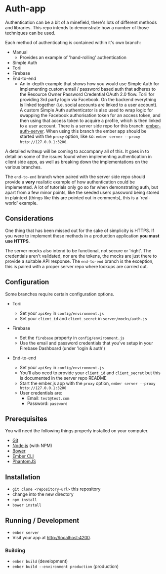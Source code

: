 # Auth-app

Authentication can be a bit of a minefield, there's lots of different methods and libraries. This repo intends to demonstrate how a number of those techniques can be used.

Each method of authenticating is contained within it's own branch:

- Manual
  - Provides an example of 'hand-rolling' authentication 
- Simple Auth
- Torii
- Firebase
- End-to-end
  - An in-depth example that shows how you would use Simple Auth for implementing custom email / password based auth that adheres to the Resource Owner Password Credential OAuth 2.0 flow. Torii for providing 3rd party login via Facebook. On the backend everything is linked together (i.e. social accounts are linked to a user account). A custom Simple Auth authenticator is also used to wrap logic for swapping the Facebook authorisation token for an access token, and then using that access token to acquire a profile, which is then linked to a user account. There is a server side repo for this branch: [ember-auth-server](https://github.com/Kerry350/ember-auth-server). When using this branch the ember app should be started with the `proxy` option, like so: `ember server --proxy http://127.0.0.1:3200`. 

A detailed writeup will be coming to accompany all of this. It goes in to detail on some of the issues found when implementing authentication in client side apps, as well as breaking down the implementations on the various branches. 

The `end-to-end` branch when paired with the server side repo should provide a **very** realistic example of how authentication could be implemented. A lot of tutorials only go so far when demonstrating auth, but apart from a few minor points, like the seeded users password being stored in plaintext (things like this are pointed out in comments), this is a 'real-world' example. 

## Considerations

One thing that has been missed out for the sake of simplicity is HTTPS. If you were to implement these methods in a production application **you must use HTTPS**. 

The server mocks also intend to be functional, not secure or 'right'. The credentials aren't validated, nor are the tokens, the mocks are just there to provide a suitable API response. The `end-to-end` branch is the exception, this is paired with a proper server repo where lookups are carried out.

## Configuration 

Some branches require certain configuration options. 

- Torii
  - Set your `apiKey` in `config/environment.js`
  - Set your `client_id` and `client_secret` in `server/mocks/auth.js`

- Firebase
  - Set the `firebase` property in `config/environment.js`
  - Use the email and password credentials that you've setup in your Firebase Dashboard (under 'login & auth')

- End-to-end
  - Set your `apiKey` in `config/environment.js`
  - You'll also need to provide your `client_id` and `client_secret` but this is documented in the server repo README 
  - Start the ember.js app with the `proxy` option, `ember server --proxy http://127.0.0.1:3200` 
  - User credentials are:
    - Email: `test@test.com`
    - Password: `password` 

## Prerequisites

You will need the following things properly installed on your computer.

* [Git](http://git-scm.com/)
* [Node.js](http://nodejs.org/) (with NPM)
* [Bower](http://bower.io/)
* [Ember CLI](http://www.ember-cli.com/)
* [PhantomJS](http://phantomjs.org/)

## Installation

* `git clone <repository-url>` this repository
* change into the new directory
* `npm install`
* `bower install`

## Running / Development

* `ember server`
* Visit your app at [http://localhost:4200](http://localhost:4200).

### Building

* `ember build` (development)
* `ember build --environment production` (production)
